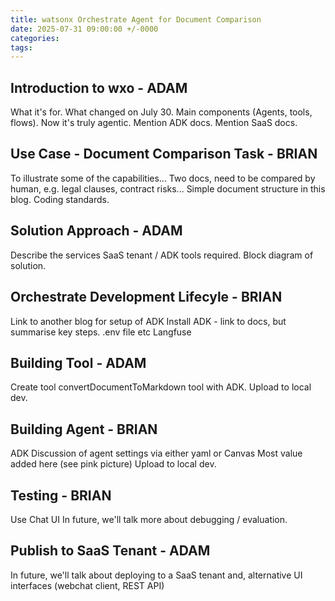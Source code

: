 ```yaml
---
title: watsonx Orchestrate Agent for Document Comparison
date: 2025-07-31 09:00:00 +/-0000
categories: 
tags:
---
```


## Introduction to wxo - ADAM

What it's for. What changed on July 30. Main components (Agents, tools, flows). Now it's truly agentic.
Mention ADK docs.
Mention SaaS docs.

## Use Case - Document Comparison Task - BRIAN

To illustrate some of the capabilities...
Two docs, need to be compared by human, e.g. legal clauses, contract risks...
Simple document structure in this blog. Coding standards.

## Solution Approach - ADAM

Describe the services SaaS tenant / ADK tools required.
Block diagram of solution.

## Orchestrate Development Lifecyle - BRIAN

Link to another blog for setup of ADK
    Install ADK - link to docs, but summarise key steps.
    .env file etc
    Langfuse

## Building Tool - ADAM

Create tool convertDocumentToMarkdown tool with ADK.
Upload to local dev.

## Building Agent - BRIAN

ADK
Discussion of agent settings via either yaml or Canvas
Most value added here (see pink picture)
Upload to local dev.

## Testing - BRIAN

Use Chat UI
In future, we'll talk more about debugging / evaluation.

## Publish to SaaS Tenant - ADAM

In future, we'll talk about deploying to a SaaS tenant
and, alternative UI interfaces (webchat client, REST API)

